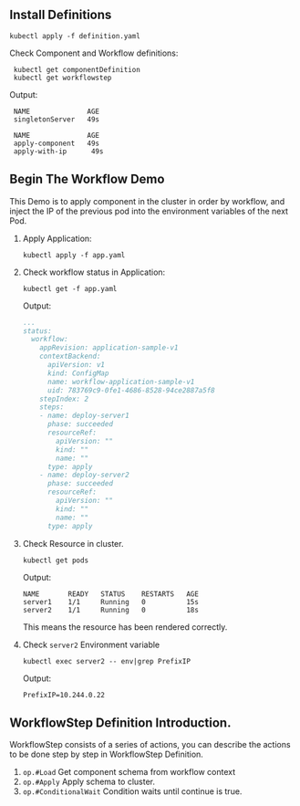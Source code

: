 ## Install Definitions

   ```
   kubectl apply -f definition.yaml
   ```
 Check Component and Workflow definitions:

   ```
    kubectl get componentDefinition
    kubectl get workflowstep
   ```

 Output:
   ```
    NAME              AGE
    singletonServer   49s

    NAME              AGE
    apply-component   49s
    apply-with-ip      49s
   ```


## Begin The Workflow Demo

This Demo is to apply component in the cluster in order by workflow, and inject the IP of the previous pod into the environment variables of the next Pod.


1. Apply Application:

    ```
    kubectl apply -f app.yaml
    ```



2. Check workflow status in Application:

    ```
    kubectl get -f app.yaml
    ```

    Output:
    ```yaml
    ...
    status:  
      workflow:
        appRevision: application-sample-v1
        contextBackend:
          apiVersion: v1
          kind: ConfigMap
          name: workflow-application-sample-v1
          uid: 783769c9-0fe1-4686-8528-94ce2887a5f8
        stepIndex: 2
        steps:
        - name: deploy-server1
          phase: succeeded
          resourceRef:
            apiVersion: ""
            kind: ""
            name: ""
          type: apply
        - name: deploy-server2
          phase: succeeded
          resourceRef:
            apiVersion: ""
            kind: ""
            name: ""
          type: apply

      ```

2. Check Resource in cluster.

    ```
    kubectl get pods
    ```

    Output:

    ```
    NAME       READY   STATUS    RESTARTS   AGE
    server1    1/1     Running   0          15s
    server2    1/1     Running   0          18s
    ```

    This means the resource has been rendered correctly.


3. Check `server2` Environment variable

    ```
    kubectl exec server2 -- env|grep PrefixIP
    ```

    Output:

    ```
    PrefixIP=10.244.0.22
    ```
## WorkflowStep Definition Introduction.

WorkflowStep consists of a series of actions, you can describe the actions to be done  step by step in WorkflowStep Definition.

1. `op.#Load`
   Get component schema from workflow context
2. `op.#Apply`
   Apply schema to cluster.
3. `op.#ConditionalWait`
   Condition waits until continue is true.